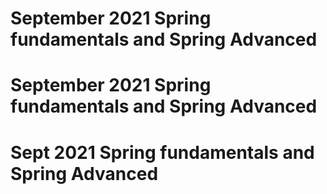 # September 2021 Spring fundamentals and Spring Advanced
# September 2021 Spring fundamentals and Spring Advanced
# Sept 2021 Spring fundamentals and Spring Advanced

